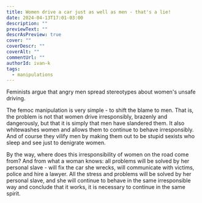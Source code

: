 ```yaml
---
title: Women drive a car just as well as men - that's a lie!
date: 2024-04-13T17:01-03:00
description: ""
previewText: ""
descrAsPreview: true
cover: ""
coverDescr: ""
coverAlt: ""
commentUrl: ""
authorId: ivan-k
tags:
  - manipulations
---
```

Feminists argue that angry men spread stereotypes about women's unsafe driving.

The femoc manipulation is very simple - to shift the blame to men. That is, the problem is not that women drive irresponsibly, brazenly and dangerously, but that it is simply that men have slandered them. It also whitewashes women and allows them to continue to behave irresponsibly. And of course they vilify men by making them out to be stupid sexists who sleep and see just to denigrate women.

By the way, where does this irresponsibility of women on the road come from? And from what a woman knows: all problems will be solved by her personal slave - will fix the car she wrecks, will communicate with victims, police and hire a lawyer. All the stress and problems will be solved by her personal slave, and she will continue to behave in the same irresponsible way and conclude that it works, it is necessary to continue in the same spirit.
